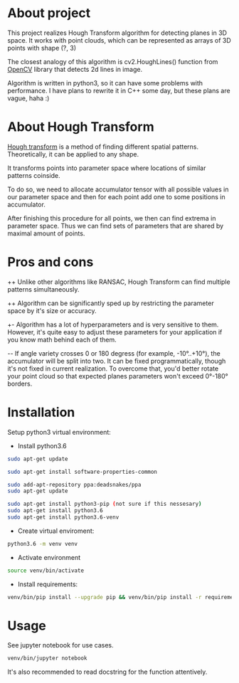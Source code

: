 # About project

This project realizes Hough Transform algorithm for detecting planes in 3D space.
It works with point clouds, 
which can be represented as arrays of 3D points with shape (?, 3)

The closest analogy of this algorithm
is cv2.HoughLines() function from [OpenCV](https://en.wikipedia.org/wiki/OpenCV) library
that detects 2d lines in image.

Algorithm is written in python3, so it can have some problems with performance. 
I have plans to rewrite it in C++ some day, but these plans are vague, haha :)

# About Hough Transform

[Hough transform](https://en.wikipedia.org/wiki/Hough_transform) 
is a method of finding different spatial patterns. 
Theoretically, it can be applied to any shape.

It transforms points into parameter space where 
locations of similar patterns coinside.

To do so, we need to allocate accumulator tensor with 
all possible values in our parameter space and then for each point 
add one to some positions in accumulator.

After finishing this procedure for all points, 
we then can find extrema in parameter space.
Thus we can find sets of parameters that are 
shared by maximal amount of points.

# Pros and cons

++ Unlike other algorithms like RANSAC, 
Hough Transform can find multiple patterns simultaneously.

++ Algorithm can be significantly sped up by restricting the parameter space
by it's size or accuracy.

+- Algorithm has a lot of hyperparameters and is very sensitive to them. 
However, it's quite easy to adjust these parameters 
for your application if you know math behind each of them.

-- If angle variety crosses 0 or 180 degress (for example, -10°..+10°), 
the accumulator will be split into two. 
It can be fixed programmatically, though it's not fixed in current realization.
To overcome that, you'd better rotate your point cloud 
so that expected planes parameters won't exceed 0°-180° borders.

# Installation

Setup python3 virtual environment:

* Install python3.6

```bash
sudo apt-get update

sudo apt-get install software-properties-common

sudo add-apt-repository ppa:deadsnakes/ppa
sudo apt-get update

sudo apt-get install python3-pip (not sure if this nessesary)
sudo apt-get install python3.6
sudo apt-get install python3.6-venv
```

* Create virtual enviroment:
```bash
python3.6 -m venv venv
```
* Activate environment
```bash
source venv/bin/activate
```
* Install requirements:
```bash
venv/bin/pip install --upgrade pip && venv/bin/pip install -r requirements.txt
```

# Usage

See jupyter notebook for use cases.

```bash
venv/bin/jupyter notebook
```

It's also recommended to read docstring for the function attentively.